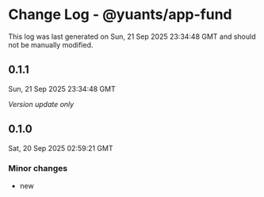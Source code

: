# Change Log - @yuants/app-fund

This log was last generated on Sun, 21 Sep 2025 23:34:48 GMT and should not be manually modified.

## 0.1.1
Sun, 21 Sep 2025 23:34:48 GMT

_Version update only_

## 0.1.0
Sat, 20 Sep 2025 02:59:21 GMT

### Minor changes

- new

